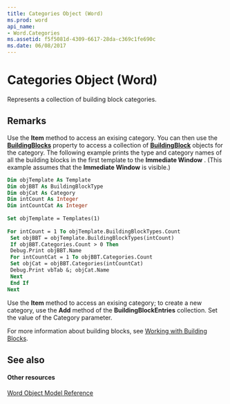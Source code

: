 ```yaml
---
title: Categories Object (Word)
ms.prod: word
api_name:
- Word.Categories
ms.assetid: f5f5081d-4309-6617-28da-c369c1fe690c
ms.date: 06/08/2017
---
```



# Categories Object (Word)

Represents a collection of building block categories.


## Remarks

Use the **Item** method to access an exising category. You can then use the **[BuildingBlocks](category-buildingblocks-property-word.md)** property to access a collection of **[BuildingBlock](buildingblock-object-word.md)** objects for the category. The following example prints the type and category names of all the building blocks in the first template to the **Immediate Window** . (This example assumes that the **Immediate Window** is visible.)


```vb
Dim objTemplate As Template 
Dim objBBT As BuildingBlockType 
Dim objCat As Category 
Dim intCount As Integer 
Dim intCountCat As Integer 
 
Set objTemplate = Templates(1) 
 
For intCount = 1 To objTemplate.BuildingBlockTypes.Count 
 Set objBBT = objTemplate.BuildingBlockTypes(intCount) 
 If objBBT.Categories.Count > 0 Then 
 Debug.Print objBBT.Name 
 For intCountCat = 1 To objBBT.Categories.Count 
 Set objCat = objBBT.Categories(intCountCat) 
 Debug.Print vbTab &; objCat.Name 
 Next 
 End If 
Next
```

Use the **Item** method to access an exising category; to create a new category, use the **Add** method of the **BuildingBlockEntries** collection. Set the value of the Category parameter.

For more information about building blocks, see [Working with Building Blocks](http://msdn.microsoft.com/library/c32a8972-a6fc-bb66-b62a-039b88580b37%28Office.15%29.aspx).


## See also


#### Other resources



[Word Object Model Reference](http://msdn.microsoft.com/library/be452561-b436-bb9b-6f94-3faa9a74a6fd%28Office.15%29.aspx)

